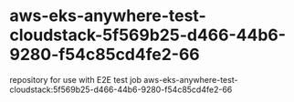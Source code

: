 # aws-eks-anywhere-test-cloudstack-5f569b25-d466-44b6-9280-f54c85cd4fe2-66
repository for use with E2E test job aws-eks-anywhere-test-cloudstack:5f569b25-d466-44b6-9280-f54c85cd4fe2-66
